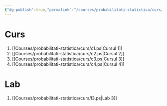 ```yaml
---
{"dg-publish":true,"permalink":"/courses/probabilitati-statistica/curs/index-ps/"}
---
```


# Curs 

1. [[Courses/probabilitati-statistica/curs/c1.ps\|Cursul 1]]
2. [[Courses/probabilitati-statistica/curs/c2.ps\|Cursul 2]]
3. [[Courses/probabilitati-statistica/curs/c3.ps\|Cursul 3]]
4. [[Courses/probabilitati-statistica/curs/c4.ps\|Cursul 4]]

# Lab

1. [[Courses/probabilitati-statistica/curs/l3.ps\|Lab 3]]